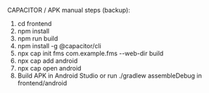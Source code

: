 CAPACITOR / APK manual steps (backup):
1. cd frontend
2. npm install
3. npm run build
4. npm install -g @capacitor/cli
5. npx cap init fms com.example.fms --web-dir build
6. npx cap add android
7. npx cap open android
8. Build APK in Android Studio or run ./gradlew assembleDebug in frontend/android
